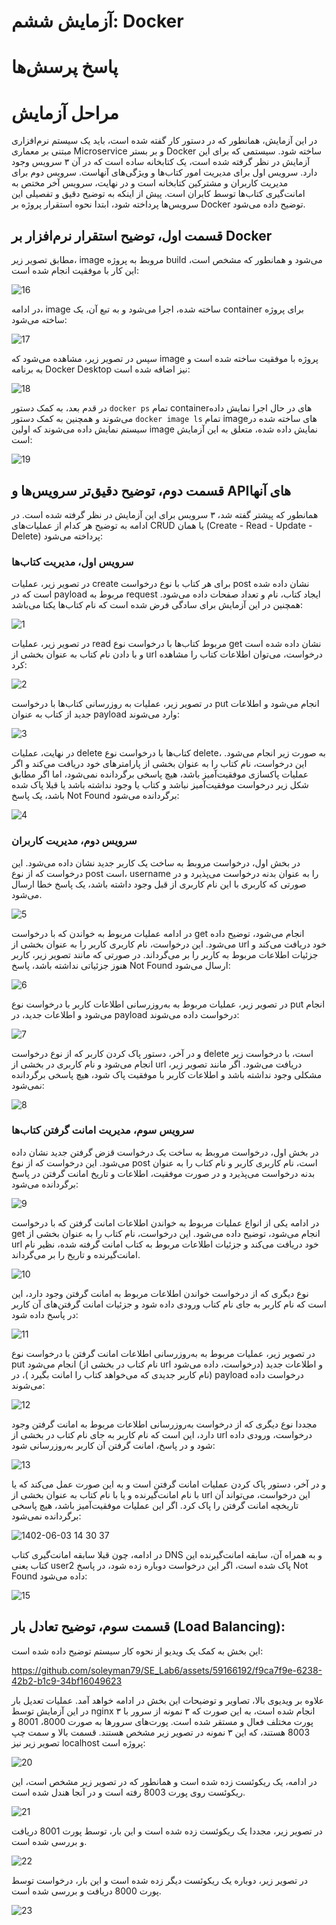 # آزمایش ششم: Docker
# پاسخ پرسش‌ها

# مراحل آزمایش
در این آزمایش، همانطور که در دستور کار گفته شده است، باید یک سیستم نرم‌افزاری مبتنی بر معماری Microservice و بر بستر Docker ساخته شود. سیستمی که برای این آزمایش در نظر گرفته شده است، یک کتابخانه ساده است که در آن ۳ سرویس وجود دارد. سرویس اول برای مدیریت امور کتاب‌ها و ویژگی‌های آنهاست. سرویس دوم برای مدیریت کاربران و مشترکین کتابخانه است و در نهایت، سرویس آخر مختص به امانت‌گیری کتاب‌ها توسط کابران است. پیش از اینکه به توضیح دقیق و تفصیلی این سرویس‌ها پرداخته شود، ابتدا نحوه استقرار پروژه بر Docker توضیح داده می‌شود.

## قسمت اول، توضیح استقرار نرم‌افزار بر Docker

مطابق تصویر زیر، image مروبط به پروژه build می‌شود و همانطور که مشخص است، این کار با موفقیت انجام شده است:

![16](https://github.com/soleyman79/SE_Lab6/assets/59166192/7d515f87-e542-4060-803d-2c64f131218d)

در ادامه، image ساخته شده، اجرا می‌شود و به تبع آن، یک container برای پروژه ساخته می‌شود:

![17](https://github.com/soleyman79/SE_Lab6/assets/59166192/0eec9c89-7991-4795-973d-04f6725e1aa7)

سپس در تصویر زیر، مشاهده می‌شود که image پروژه با موفقیت ساخته شده است و به برنامه Docker Desktop نیز اضافه شده است:

![18](https://github.com/soleyman79/SE_Lab6/assets/59166192/195976f9-f0d1-49e1-975e-154bbd5cb0db)

در قدم بعد، به کمک دستور ```docker ps``` تمام containerهای در حال اجرا نمایش داده می‌شوند و همچنین به کمک دستور ```docker image ls``` تمام imageهای ساخته شده در سیستم نمایش داده می‌شوند که اولین image نمایش داده شده، متعلق به این آزمایش است:

![19](https://github.com/soleyman79/SE_Lab6/assets/59166192/632113ca-b619-4dfb-8a79-0abf0dab6d19)

## قسمت دوم، توضیح دقیق‌تر سرویس‌ها و APIهای آنها
همانطور که پیشتر گفته شد، ۳ سرویس برای این آزمایش در نظر گرفته شده است. در ادامه به توضیح هر کدام از عملیات‌های CRUD یا همان (Create - Read - Update - Delete) پرداخته می‌شود:

### سرویس اول، مدیریت کتاب‌ها

در تصویر زیر، عملیات create برای هر کتاب با نوع درخواست post نشان داده شده است که در payload مربوط به request ایجاد کتاب، نام و تعداد صفحات داده می‌شود. همچنین در این آزمایش برای سادگی فرض شده است که نام کتاب‌ها یکتا می‌باشد:

![1](https://github.com/soleyman79/SE_Lab6/assets/59166192/26f40e91-bfd1-438e-b08c-c6004fa5fcc9)

در تصویر زیر، عملیات read مربوط کتاب‌ها با درخواست نوع get نشان داده شده است و با دادن نام کتاب به عنوان بخشی از url درخواست، می‌توان اطلاعات کتاب را مشاهده کرد:

![2](https://github.com/soleyman79/SE_Lab6/assets/59166192/c166230a-ed35-4818-8797-bec360bda3ee)

در تصویر زیر، عملیات به روزرسانی کتاب‌ها با درخواست put انجام می‌شود و اطلاعات جدید از کتاب به عنوان payload وارد می‌شوند:

![3](https://github.com/soleyman79/SE_Lab6/assets/59166192/a818c77c-6595-46bb-9ef8-4b59f0f9f0e6)

در نهایت، عملیات delete کتاب‌ها با درخواست نوع delete، به صورت زیر انجام می‌شود. این درخواست، نام کتاب را به عنوان بخشی از پارامترهای خود دریافت می‌کند و اگر عملیات پاکسازی موفقیت‌آمیز باشد، هیچ پاسخی برگردانده نمی‌شود، اما اگر مطابق شکل زیر درخواست موفقیت‌آمیز نباشد و کتاب یا وجود نداشته باشد یا قبلا پاک شده باشد، یک پاسخ Not Found برگردانده می‌شود:

![4](https://github.com/soleyman79/SE_Lab6/assets/59166192/1b79e2c0-0ae3-48bc-a088-8b84b1451a54)

### سرویس دوم، مدیریت کاربران
در بخش اول، درخواست مروبط به ساخت یک کاربر جدید نشان داده می‌شود. این درخواست که از نوع post است، username را به عنوان بدنه درخواست می‌پذیرد و در صورتی که کاربری با این نام کاربری از قبل وجود داشته باشد، یک پاسخ خطا ارسال می‌شود.

![5](https://github.com/soleyman79/SE_Lab6/assets/59166192/d3259e70-cb1b-4d4f-9ba2-8f602692d257)

در ادامه عملیات مربوط به خواندن که با درخواست get انجام می‌شود، توضیح داده می‌شود. این درخواست، نام کاربری کاربر را به عنوان بخشی از url خود دریافت می‌کند و جزئیات اطلاعات مربوط به کاربر را بر می‌گرداند. در صورتی که مانند تصویر زیر، کاربر هنوز جزئیاتی نداشته باشد، پاسخ Not Found ارسال می‌شود:

![6](https://github.com/soleyman79/SE_Lab6/assets/59166192/80965e56-0226-4a3b-af11-f84ad829f774)

در تصویر زیر، عملیات مربوط به به‌روز‌رسانی اطلاعات کاربر با درخواست نوع put انجام می‌شود و اطلاعات جدید، در payload درخواست داده می‌شوند:

![7](https://github.com/soleyman79/SE_Lab6/assets/59166192/ee0ab2bd-855e-44b4-9c26-f4d6a22101fd)

و در آخر، دستور پاک کردن کاربر که از نوع درخواست delete است، با درخواست زیر انجام می‌شود و نام کاربری در بخشی از url دریافت می‌شود. اگر مانند تصویر زیر، مشکلی وجود نداشته باشد و اطلاعات کاربر با موفقیت پاک شود، هیچ پاسخی برگردانده نمی‌شود:

![8](https://github.com/soleyman79/SE_Lab6/assets/59166192/9d061efe-7a0e-4d68-b25f-c58946c8a96f)

### سرویس سوم، مدیریت امانت گرفتن کتاب‌ها
در بخش اول، درخواست مروبط به ساخت یک درخواست قزض گرفتن  جدید نشان داده می‌شود. این درخواست که از نوع post است، نام کاربری کاربر و نام کتاب را به عنوان بدنه درخواست می‌پذیرد و در صورت موفقیت، اطلاعات و تاریخ امانت گرفتن در پاسخ برگردانده می‌شود:

![9](https://github.com/soleyman79/SE_Lab6/assets/59166192/ecb197bc-0cf2-444d-b543-3ee03f7feb7f)


در ادامه یکی از انواع عملیات مربوط به خواندن اطلاعات امانت گرفتن که با درخواست get انجام می‌شود، توضیح داده می‌شود. این درخواست، نام کتاب را به عنوان بخشی از url خود دریافت می‌کند و جزئیات اطلاعات مربوط به کتاب امانت گرفته شده، نظیر نام امانت‌گیرنده و تاریخ را بر می‌گرداند.

![10](https://github.com/soleyman79/SE_Lab6/assets/59166192/c6c1b820-0232-44b7-8934-744449f50354)

نوع دیگری که از درخواست خواندن اطلاعات مربوط به امانت گرفتن وجود دارد، این است که نام کاربر به جای نام کتاب ورودی داده شود و جزئیات امانت گرفتن‌های آن کاربر در پاسخ داده شود:

![11](https://github.com/soleyman79/SE_Lab6/assets/59166192/763010a7-a090-420d-a8a5-e1de721b0284)

در تصویر زیر، عملیات مربوط به به‌روز‌رسانی اطلاعات امانت گرفتن با درخواست نوع put انجام می‌شود (نام کتاب در بخشی از url درخواست، داده می‌شود) و اطلاعات جدید (نام کاربر جدیدی که می‌خواهد کتاب را امانت بگیرد )، در payload درخواست داده می‌شوند:

![12](https://github.com/soleyman79/SE_Lab6/assets/59166192/2bfe0f55-519e-4981-8cd5-5686c5a5d940)

مجددا نوع دیگری که از درخواست به‌روز‌رسانی اطلاعات مربوط به امانت گرفتن وجود دارد، این است که نام کاربر به جای نام کتاب در بخشی از url درخواست، ورودی داده شود و در پاسخ، امانت گرفتن‌ آن کاربر به‌روز‌رسانی شود:

![13](https://github.com/soleyman79/SE_Lab6/assets/59166192/df9a722d-965e-4f06-8bb8-2e1d44cc469b)

و در آخر، دستور پاک کردن عملیات امانت گرفتن است و به این صورت عمل می‌کند که یا با نام امانت‌گیرنده و یا با نام کتاب به عنوان بخشی از url این درخواست، می‌تواند آن تاریخچه امانت گرفتن را پاک کرد. اگر این عملیات موفقیت‌آمیز باشد، هیچ پاسخی برگردانده نمی‌شود:

![1402-06-03 14 30 37](https://github.com/soleyman79/SE_Lab6/assets/59166192/05897322-dddb-488b-bedd-451891dd2fa7)

در ادامه، چون قبلا سابقه امانت‌گیری کتاب DNS و به همراه آن، سابقه امانت‌گیرنده این کتاب یعنی user2 پاک شده است، اگر این درخواست دوباره زده شود، در پاسخ Not Found داده می‌شود:

![15](https://github.com/soleyman79/SE_Lab6/assets/59166192/fbe6fd17-9c97-42b8-9ba4-e60a5460d873)

## قسمت سوم، توضیح تعادل بار (Load Balancing):

این بخش به کمک یک ویدیو از نحوه کار سیستم توضیح داده شده است:

https://github.com/soleyman79/SE_Lab6/assets/59166192/f9ca7f9e-6238-42b2-b1c9-34bf16049623

علاوه بر ویدیوی بالا، تصاویر و توضیحات این بخش در ادامه خواهد آمد.
عملیات تعدیل بار در این آزمایش توسط nginx انجام شده است، به این صورت که ۳ نمونه از سرور با ۳ پورت مختلف فعال و مستقر شده است. پورت‌‌های سرورها به صورت 8000، 8001 و 8003 هستند، که این ۳ نمونه در تصویر زیر مشخص هستند. قسمت بالا و سمت چپ تصویر زیر نیز localhost پروژه است:

![20](https://github.com/soleyman79/SE_Lab6/assets/59166192/9670ed37-2b7b-4507-b7ce-3549987021a7)


در ادامه، یک ریکوئست زده شده است و همانطور که در تصویر زیر مشخص است، این ریکوئست روی پورت 8003 رفته است و در آنجا هندل شده است.

![21](https://github.com/soleyman79/SE_Lab6/assets/59166192/94037fe4-3e29-47d9-a631-145455c9aed1)

در تصویر زیر، مجددا یک ریکوئست زده شده است و این بار، توسط پورت 8001 دریافت و بررسی شده است.

![22](https://github.com/soleyman79/SE_Lab6/assets/59166192/660ef187-f789-4330-b9bd-7c2150b6e119)

در تصویر زیر، دوباره یک ریکوئست دیگر زده شده است و این بار، درخواست توسط پورت 8000 دریافت و بررسی شده است.

![23](https://github.com/soleyman79/SE_Lab6/assets/59166192/3c462a4d-a812-4bff-b620-d8a17fb58548)












